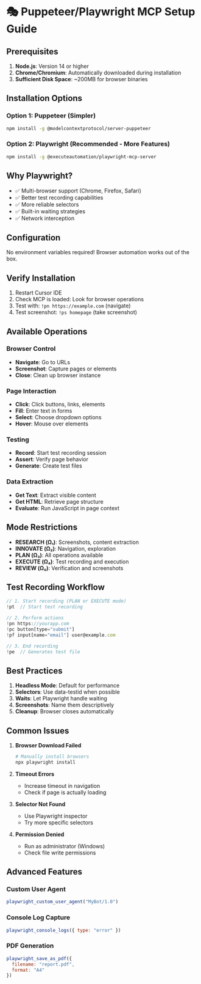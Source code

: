 # 🎭 Puppeteer/Playwright MCP Setup Guide

## Prerequisites

1. **Node.js**: Version 14 or higher
2. **Chrome/Chromium**: Automatically downloaded during installation
3. **Sufficient Disk Space**: ~200MB for browser binaries

## Installation Options

### Option 1: Puppeteer (Simpler)
```bash
npm install -g @modelcontextprotocol/server-puppeteer
```

### Option 2: Playwright (Recommended - More Features)
```bash
npm install -g @executeautomation/playwright-mcp-server
```

## Why Playwright?

- ✅ Multi-browser support (Chrome, Firefox, Safari)
- ✅ Better test recording capabilities  
- ✅ More reliable selectors
- ✅ Built-in waiting strategies
- ✅ Network interception

## Configuration

No environment variables required! Browser automation works out of the box.

## Verify Installation

1. Restart Cursor IDE
2. Check MCP is loaded: Look for browser operations
3. Test with: `!pn https://example.com` (navigate)
4. Test screenshot: `!ps homepage` (take screenshot)

## Available Operations

### Browser Control
- **Navigate**: Go to URLs
- **Screenshot**: Capture pages or elements
- **Close**: Clean up browser instance

### Page Interaction  
- **Click**: Click buttons, links, elements
- **Fill**: Enter text in forms
- **Select**: Choose dropdown options
- **Hover**: Mouse over elements

### Testing
- **Record**: Start test recording session
- **Assert**: Verify page behavior
- **Generate**: Create test files

### Data Extraction
- **Get Text**: Extract visible content
- **Get HTML**: Retrieve page structure
- **Evaluate**: Run JavaScript in page context

## Mode Restrictions

- **RESEARCH (Ω₁)**: Screenshots, content extraction
- **INNOVATE (Ω₂)**: Navigation, exploration
- **PLAN (Ω₃)**: All operations available
- **EXECUTE (Ω₄)**: Test recording and execution
- **REVIEW (Ω₅)**: Verification and screenshots

## Test Recording Workflow

```javascript
// 1. Start recording (PLAN or EXECUTE mode)
!pt  // Start test recording

// 2. Perform actions
!pn https://yourapp.com
!pc button[type="submit"]
!pf input[name="email"] user@example.com

// 3. End recording  
!pe  // Generates test file
```

## Best Practices

1. **Headless Mode**: Default for performance
2. **Selectors**: Use data-testid when possible
3. **Waits**: Let Playwright handle waiting
4. **Screenshots**: Name them descriptively
5. **Cleanup**: Browser closes automatically

## Common Issues

1. **Browser Download Failed**
   ```bash
   # Manually install browsers
   npx playwright install
   ```

2. **Timeout Errors**
   - Increase timeout in navigation
   - Check if page is actually loading

3. **Selector Not Found**
   - Use Playwright inspector
   - Try more specific selectors

4. **Permission Denied**
   - Run as administrator (Windows)
   - Check file write permissions

## Advanced Features

### Custom User Agent
```javascript
playwright_custom_user_agent("MyBot/1.0")
```

### Console Log Capture
```javascript
playwright_console_logs({ type: "error" })
```

### PDF Generation
```javascript
playwright_save_as_pdf({
  filename: "report.pdf",
  format: "A4"
})
```
